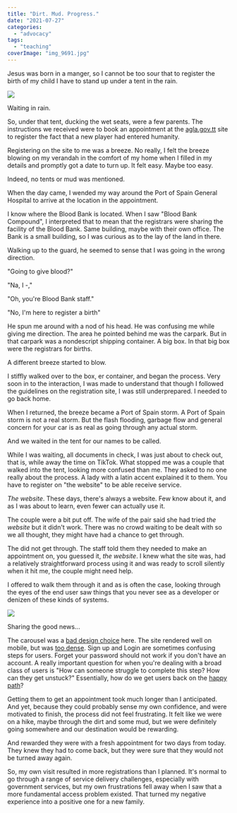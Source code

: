 ```yaml
---
title: "Dirt. Mud. Progress."
date: "2021-07-27"
categories: 
  - "advocacy"
tags: 
  - "teaching"
coverImage: "img_9691.jpg"
---
```


Jesus was born in a manger, so I cannot be too sour that to register the birth of my child I have to stand up under a tent in the rain.

![](https://irwinium.files.wordpress.com/2021/07/img_9689.jpg?w=768)

Waiting in rain.

So, under that tent, ducking the wet seats, were a few parents. The instructions we received were to book an appointment at the [agla.gov.tt](http://agla.gov.tt) site to register the fact that a new player had entered humanity.

Registering on the site to me was a breeze. No really, I felt the breeze blowing on my verandah in the comfort of my home when I filled in my details and promptly got a date to turn up. It felt easy. Maybe too easy.

Indeed, no tents or mud was mentioned.

When the day came, I wended my way around the Port of Spain General Hospital to arrive at the location in the appointment.

I know where the Blood Bank is located. When I saw "Blood Bank Compound", I interpreted that to mean that the registrars were sharing the facility of the Blood Bank. Same building, maybe with their own office. The Bank is a small building, so I was curious as to the lay of the land in there.

Walking up to the guard, he seemed to sense that I was going in the wrong direction.

"Going to give blood?"

"Na, I -,"

"Oh, you're Blood Bank staff."

"No, I'm here to register a birth"

He spun me around with a nod of his head. He was confusing me while giving me direction. The area he pointed behind me was the carpark. But in that carpark was a nondescript shipping container. A big box. In that big box were the registrars for births.

A different breeze started to blow.

I stiffly walked over to the box, er container, and began the process. Very soon in to the interaction, I was made to understand that though I followed the guidelines on the registration site, I was still underprepared. I needed to go back home.

When I returned, the breeze became a Port of Spain storm. A Port of Spain storm is not a real storm. But the flash flooding, garbage flow and general concern for your car is as real as going through any actual storm.

And we waited in the tent for our names to be called.

While I was waiting, all documents in check, I was just about to check out, that is, while away the time on TikTok. What stopped me was a couple that walked into the tent, looking more confused than me. They asked to no one really about the process. A lady with a latin accent explained it to them. You have to register on "the website" to be able receive service.

_The website_. These days, there's always a website. Few know about it, and as I was about to learn, even fewer can actually use it.

The couple were a bit put off. The wife of the pair said she had tried _the website_ but it didn't work. There was no crowd waiting to be dealt with so we all thought, they might have had a chance to get through.

The did not get through. The staff told them they needed to make an appointment on, you guessed it, _the website_. I knew what the site was, had a relatively straightforward process using it and was ready to scroll silently when it hit me, the couple might need help.

I offered to walk them through it and as is often the case, looking through the eyes of the end user saw things that you never see as a developer or denizen of these kinds of systems.

![](https://irwinium.files.wordpress.com/2021/07/img_9692.jpg?w=1024)

Sharing the good news...

The carousel was a [bad design choice](https://www.nngroup.com/articles/designing-effective-carousels/) here. The site rendered well on mobile, but was [too dense](https://www.nngroup.com/articles/designing-effective-carousels/). Sign up and Login are sometimes confusing steps for users. Forget your password should not work if you don't have an account. A really important question for when you're dealing with a broad class of users is "How can someone struggle to complete this step? How can they get unstuck?" Essentially, how do we get users back on the [happy path](https://www.uxbooth.com/articles/showing-error-messages-to-users/)?

Getting them to get an appointment took much longer than I anticipated. And yet, because they could probably sense my own confidence, and were motivated to finish, the process did not feel frustrating. It felt like we were on a hike, maybe through the dirt and some mud, but we were definitely going somewhere and our destination would be rewarding.

And rewarded they were with a fresh appointment for two days from today. They knew they had to come back, but they were sure that they would not be turned away again.

So, my own visit resulted in more registrations than I planned. It's normal to go through a range of service delivery challenges, especially with government services, but my own frustrations fell away when I saw that a more fundamental access problem existed. That turned my negative experience into a positive one for a new family.
